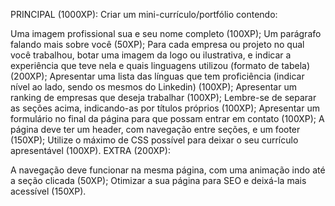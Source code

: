 PRINCIPAL (1000XP): Criar um mini-currículo/portfólio contendo:

Uma imagem profissional sua e seu nome completo (100XP);
Um parágrafo falando mais sobre você (50XP);
Para cada empresa ou projeto no qual você trabalhou, botar uma imagem da logo ou ilustrativa, e indicar a experiência que teve nela e quais linguagens utilizou (formato de tabela) (200XP);
Apresentar uma lista das línguas que tem proficiência (indicar nível ao lado, sendo os mesmos do Linkedin) (100XP);
Apresentar um ranking de empresas que deseja trabalhar (100XP);
Lembre-se de separar as seções acima, indicando-as por títulos próprios (100XP);
Apresentar um formulário no final da página para que possam entrar em contato (100XP);
A página deve ter um header, com navegação entre seções, e um footer (150XP);
Utilize o máximo de CSS possível para deixar o seu currículo apresentável (100XP).
EXTRA (200XP):

A navegação deve funcionar na mesma página, com uma animação indo até a seção clicada (50XP);
Otimizar a sua página para SEO e deixá-la mais acessível (150XP).
